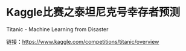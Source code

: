 # Kaggle比赛之泰坦尼克号幸存者预测

Titanic - Machine Learning from Disaster

链接：https://www.kaggle.com/competitions/titanic/overview

